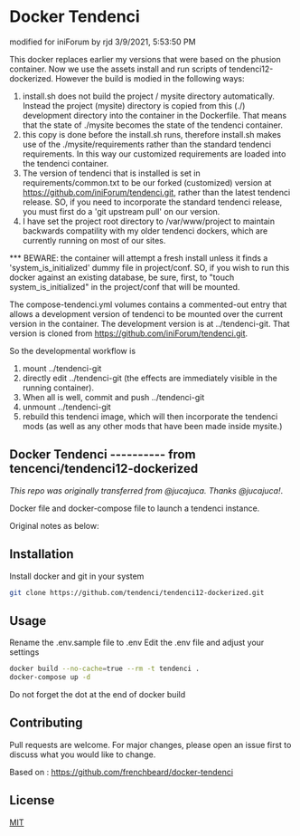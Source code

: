# Docker Tendenci
modified for iniForum by rjd 3/9/2021, 5:53:50 PM

This docker replaces earlier my versions that were based on the phusion container.
Now we use the assets install and run scripts of tendenci12-dockerized.
However the build is modied in the following ways:

1. install.sh does not build the project / mysite directory automatically. Instead the project (mysite) directory is copied from this (./) development directory into the container in the Dockerfile. That means that the state of ./mysite becomes the state of the tendenci container.
2. this copy is done before the install.sh runs, therefore install.sh makes use of the ./mysite/requirements rather than the standard tendenci requirements. In this way our customized requirements are loaded into the tendenci container.
3. The version of tendenci that is installed is set in requirements/common.txt to be our forked (customized) version at https://github.com/iniForum/tendenci.git, rather than the latest tendenci release. SO, if you need to incorporate the standard tendenci release, you must first do a 'git upstream pull' on our version.
4. I have set the project root directory to /var/www/project to maintain backwards compatility with my older tendenci dockers, which are currently running on most of our sites.

*** BEWARE: the container will attempt a fresh install unless it finds a 'system_is_initialized' dummy file in project/conf. SO, if you wish to run this docker against an existing database, be sure, first, to "touch system_is_initialized" in the project/conf that will be mounted.

The compose-tendenci.yml volumes contains a commented-out entry that allows a development version of tendenci to be mounted over the current version in the container. The development version is at ../tendenci-git. That version is cloned from <https://github.com/iniForum/tendenci.git>.

So the developmental workflow is

  1. mount ../tendenci-git
  2. directly edit ../tendenci-git (the effects are immediately visible in the running container).
  3. When all is well, commit and push ../tendenci-git
  4. unmount ../tendenci-git
  5. rebuild this tendenci image, which will then incorporate the tendenci mods (as well as any other mods that have been made inside mysite.)


## Docker Tendenci  ---------- from tencenci/tendenci12-dockerized

*This repo was originally transferred from @jucajuca. Thanks @jucajuca!*.

Docker file and docker-compose file to launch a tendenci instance.

Original notes as below:

## Installation

Install docker and git in your system

```bash
git clone https://github.com/tendenci/tendenci12-dockerized.git
``````

## Usage

Rename the .env.sample file to .env
Edit the .env file and adjust your settings

```bash
docker build --no-cache=true --rm -t tendenci .
docker-compose up -d
``````

Do not forget the dot at the end of docker build

## Contributing
Pull requests are welcome. For major changes, please open an issue first to discuss what you would like to change.


Based on : https://github.com/frenchbeard/docker-tendenci

## License
[MIT](https://choosealicense.com/licenses/mit/)
